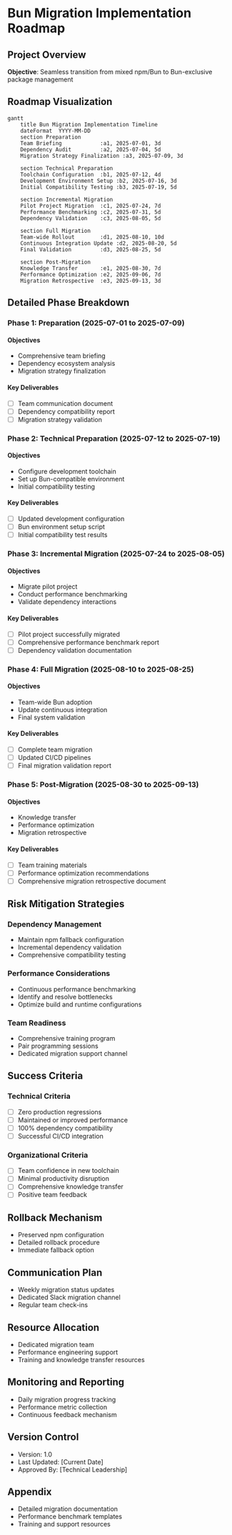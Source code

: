 # Bun Migration Implementation Roadmap

## Project Overview
**Objective**: Seamless transition from mixed npm/Bun to Bun-exclusive package management

## Roadmap Visualization

```mermaid
gantt
    title Bun Migration Implementation Timeline
    dateFormat  YYYY-MM-DD
    section Preparation
    Team Briefing            :a1, 2025-07-01, 3d
    Dependency Audit         :a2, 2025-07-04, 5d
    Migration Strategy Finalization :a3, 2025-07-09, 3d

    section Technical Preparation
    Toolchain Configuration  :b1, 2025-07-12, 4d
    Development Environment Setup :b2, 2025-07-16, 3d
    Initial Compatibility Testing :b3, 2025-07-19, 5d

    section Incremental Migration
    Pilot Project Migration  :c1, 2025-07-24, 7d
    Performance Benchmarking :c2, 2025-07-31, 5d
    Dependency Validation    :c3, 2025-08-05, 5d

    section Full Migration
    Team-wide Rollout        :d1, 2025-08-10, 10d
    Continuous Integration Update :d2, 2025-08-20, 5d
    Final Validation         :d3, 2025-08-25, 5d

    section Post-Migration
    Knowledge Transfer       :e1, 2025-08-30, 7d
    Performance Optimization :e2, 2025-09-06, 7d
    Migration Retrospective  :e3, 2025-09-13, 3d
```

## Detailed Phase Breakdown

### Phase 1: Preparation (2025-07-01 to 2025-07-09)
#### Objectives
- Comprehensive team briefing
- Dependency ecosystem analysis
- Migration strategy finalization

#### Key Deliverables
- [ ] Team communication document
- [ ] Dependency compatibility report
- [ ] Migration strategy validation

### Phase 2: Technical Preparation (2025-07-12 to 2025-07-19)
#### Objectives
- Configure development toolchain
- Set up Bun-compatible environment
- Initial compatibility testing

#### Key Deliverables
- [ ] Updated development configuration
- [ ] Bun environment setup script
- [ ] Initial compatibility test results

### Phase 3: Incremental Migration (2025-07-24 to 2025-08-05)
#### Objectives
- Migrate pilot project
- Conduct performance benchmarking
- Validate dependency interactions

#### Key Deliverables
- [ ] Pilot project successfully migrated
- [ ] Comprehensive performance benchmark report
- [ ] Dependency validation documentation

### Phase 4: Full Migration (2025-08-10 to 2025-08-25)
#### Objectives
- Team-wide Bun adoption
- Update continuous integration
- Final system validation

#### Key Deliverables
- [ ] Complete team migration
- [ ] Updated CI/CD pipelines
- [ ] Final migration validation report

### Phase 5: Post-Migration (2025-08-30 to 2025-09-13)
#### Objectives
- Knowledge transfer
- Performance optimization
- Migration retrospective

#### Key Deliverables
- [ ] Team training materials
- [ ] Performance optimization recommendations
- [ ] Comprehensive migration retrospective document

## Risk Mitigation Strategies

### Dependency Management
- Maintain npm fallback configuration
- Incremental dependency validation
- Comprehensive compatibility testing

### Performance Considerations
- Continuous performance benchmarking
- Identify and resolve bottlenecks
- Optimize build and runtime configurations

### Team Readiness
- Comprehensive training program
- Pair programming sessions
- Dedicated migration support channel

## Success Criteria

### Technical Criteria
- [ ] Zero production regressions
- [ ] Maintained or improved performance
- [ ] 100% dependency compatibility
- [ ] Successful CI/CD integration

### Organizational Criteria
- [ ] Team confidence in new toolchain
- [ ] Minimal productivity disruption
- [ ] Comprehensive knowledge transfer
- [ ] Positive team feedback

## Rollback Mechanism
- Preserved npm configuration
- Detailed rollback procedure
- Immediate fallback option

## Communication Plan
- Weekly migration status updates
- Dedicated Slack migration channel
- Regular team check-ins

## Resource Allocation
- Dedicated migration team
- Performance engineering support
- Training and knowledge transfer resources

## Monitoring and Reporting
- Daily migration progress tracking
- Performance metric collection
- Continuous feedback mechanism

## Version Control
- Version: 1.0
- Last Updated: [Current Date]
- Approved By: [Technical Leadership]

## Appendix
- Detailed migration documentation
- Performance benchmark templates
- Training and support resources